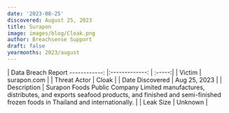 ```yaml
---
date: '2023-08-25'
discovered: August 25, 2023
title: Surapon
image: images/blog/Cloak.png
author: Breachsense Support
draft: false
yearmonths: 2023/august
---
```



| Data Breach Report
------------:     |:-------------:    | :-----:|
| Victim      | surapon.com      | 
| Threat Actor      | Cloak      | 
| Date Discovered      | Aug 25, 2023      | 
| Description      | Surapon Foods Public Company Limited manufactures, distributes, and exports seafood products, and finished and semi-finished frozen foods in Thailand and internationally.      | 
| Leak Size      | Unknown      | 

